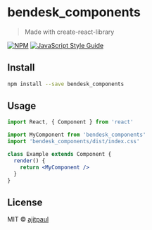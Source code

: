 # bendesk_components

> Made with create-react-library

[![NPM](https://img.shields.io/npm/v/bendesk_components.svg)](https://www.npmjs.com/package/bendesk_components) [![JavaScript Style Guide](https://img.shields.io/badge/code_style-standard-brightgreen.svg)](https://standardjs.com)

## Install

```bash
npm install --save bendesk_components
```

## Usage

```jsx
import React, { Component } from 'react'

import MyComponent from 'bendesk_components'
import 'bendesk_components/dist/index.css'

class Example extends Component {
  render() {
    return <MyComponent />
  }
}
```

## License

MIT © [ajitpaul](https://github.com/ajitpaul)
